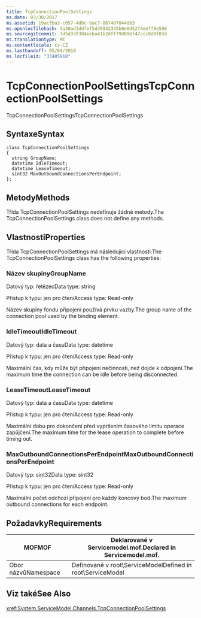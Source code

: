 ```yaml
---
title: TcpConnectionPoolSettings
ms.date: 03/30/2017
ms.assetid: 19acfba3-c057-4dbc-bac7-8674d7844d83
ms.openlocfilehash: 4a30ad3ddfef5d39942345b0e0d5274eeff8e596
ms.sourcegitcommit: 3d5d33f384eeba41b2dff79d096f47ccc8d8f03d
ms.translationtype: MT
ms.contentlocale: cs-CZ
ms.lasthandoff: 05/04/2018
ms.locfileid: "33485918"
---
```

# <a name="tcpconnectionpoolsettings"></a><span data-ttu-id="d2eca-102">TcpConnectionPoolSettings</span><span class="sxs-lookup"><span data-stu-id="d2eca-102">TcpConnectionPoolSettings</span></span>
<span data-ttu-id="d2eca-103">TcpConnectionPoolSettings</span><span class="sxs-lookup"><span data-stu-id="d2eca-103">TcpConnectionPoolSettings</span></span>  
  
## <a name="syntax"></a><span data-ttu-id="d2eca-104">Syntaxe</span><span class="sxs-lookup"><span data-stu-id="d2eca-104">Syntax</span></span>  
  
```  
class TcpConnectionPoolSettings  
{  
  string GroupName;  
  datetime IdleTimeout;  
  datetime LeaseTimeout;  
  sint32 MaxOutboundConnectionsPerEndpoint;  
};  
```  
  
## <a name="methods"></a><span data-ttu-id="d2eca-105">Metody</span><span class="sxs-lookup"><span data-stu-id="d2eca-105">Methods</span></span>  
 <span data-ttu-id="d2eca-106">Třída TcpConnectionPoolSettings nedefinuje žádné metody.</span><span class="sxs-lookup"><span data-stu-id="d2eca-106">The TcpConnectionPoolSettings class does not define any methods.</span></span>  
  
## <a name="properties"></a><span data-ttu-id="d2eca-107">Vlastnosti</span><span class="sxs-lookup"><span data-stu-id="d2eca-107">Properties</span></span>  
 <span data-ttu-id="d2eca-108">Třída TcpConnectionPoolSettings má následující vlastnosti:</span><span class="sxs-lookup"><span data-stu-id="d2eca-108">The TcpConnectionPoolSettings class has the following properties:</span></span>  
  
### <a name="groupname"></a><span data-ttu-id="d2eca-109">Název skupiny</span><span class="sxs-lookup"><span data-stu-id="d2eca-109">GroupName</span></span>  
 <span data-ttu-id="d2eca-110">Datový typ: řetězec</span><span class="sxs-lookup"><span data-stu-id="d2eca-110">Data type: string</span></span>  
  
 <span data-ttu-id="d2eca-111">Přístup k typu: jen pro čtení</span><span class="sxs-lookup"><span data-stu-id="d2eca-111">Access type: Read-only</span></span>  
  
 <span data-ttu-id="d2eca-112">Název skupiny fondu připojení používá prvku vazby.</span><span class="sxs-lookup"><span data-stu-id="d2eca-112">The group name of the connection pool used by the binding element.</span></span>  
  
### <a name="idletimeout"></a><span data-ttu-id="d2eca-113">IdleTimeout</span><span class="sxs-lookup"><span data-stu-id="d2eca-113">IdleTimeout</span></span>  
 <span data-ttu-id="d2eca-114">Datový typ: data a času</span><span class="sxs-lookup"><span data-stu-id="d2eca-114">Data type: datetime</span></span>  
  
 <span data-ttu-id="d2eca-115">Přístup k typu: jen pro čtení</span><span class="sxs-lookup"><span data-stu-id="d2eca-115">Access type: Read-only</span></span>  
  
 <span data-ttu-id="d2eca-116">Maximální čas, kdy může být připojení nečinnosti, než dojde k odpojení.</span><span class="sxs-lookup"><span data-stu-id="d2eca-116">The maximum time the connection can be idle before being disconnected.</span></span>  
  
### <a name="leasetimeout"></a><span data-ttu-id="d2eca-117">LeaseTimeout</span><span class="sxs-lookup"><span data-stu-id="d2eca-117">LeaseTimeout</span></span>  
 <span data-ttu-id="d2eca-118">Datový typ: data a času</span><span class="sxs-lookup"><span data-stu-id="d2eca-118">Data type: datetime</span></span>  
  
 <span data-ttu-id="d2eca-119">Přístup k typu: jen pro čtení</span><span class="sxs-lookup"><span data-stu-id="d2eca-119">Access type: Read-only</span></span>  
  
 <span data-ttu-id="d2eca-120">Maximální dobu pro dokončení před vypršením časového limitu operace zapůjčení.</span><span class="sxs-lookup"><span data-stu-id="d2eca-120">The maximum time for the lease operation to complete before timing out.</span></span>  
  
### <a name="maxoutboundconnectionsperendpoint"></a><span data-ttu-id="d2eca-121">MaxOutboundConnectionsPerEndpoint</span><span class="sxs-lookup"><span data-stu-id="d2eca-121">MaxOutboundConnectionsPerEndpoint</span></span>  
 <span data-ttu-id="d2eca-122">Datový typ: sint32</span><span class="sxs-lookup"><span data-stu-id="d2eca-122">Data type: sint32</span></span>  
  
 <span data-ttu-id="d2eca-123">Přístup k typu: jen pro čtení</span><span class="sxs-lookup"><span data-stu-id="d2eca-123">Access type: Read-only</span></span>  
  
 <span data-ttu-id="d2eca-124">Maximální počet odchozí připojení pro každý koncový bod.</span><span class="sxs-lookup"><span data-stu-id="d2eca-124">The maximum outbound connections for each endpoint.</span></span>  
  
## <a name="requirements"></a><span data-ttu-id="d2eca-125">Požadavky</span><span class="sxs-lookup"><span data-stu-id="d2eca-125">Requirements</span></span>  
  
|<span data-ttu-id="d2eca-126">MOF</span><span class="sxs-lookup"><span data-stu-id="d2eca-126">MOF</span></span>|<span data-ttu-id="d2eca-127">Deklarované v Servicemodel.mof.</span><span class="sxs-lookup"><span data-stu-id="d2eca-127">Declared in Servicemodel.mof.</span></span>|  
|---------|-----------------------------------|  
|<span data-ttu-id="d2eca-128">Obor názvů</span><span class="sxs-lookup"><span data-stu-id="d2eca-128">Namespace</span></span>|<span data-ttu-id="d2eca-129">Definované v root\ServiceModel</span><span class="sxs-lookup"><span data-stu-id="d2eca-129">Defined in root\ServiceModel</span></span>|  
  
## <a name="see-also"></a><span data-ttu-id="d2eca-130">Viz také</span><span class="sxs-lookup"><span data-stu-id="d2eca-130">See Also</span></span>  
 <xref:System.ServiceModel.Channels.TcpConnectionPoolSettings>
